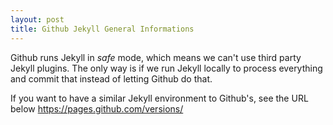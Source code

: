 ```yaml
---
layout: post
title: Github Jekyll General Informations
---
```


Github runs Jekyll in *safe* mode, which means we can't use third party
Jekyll plugins. The only way is if we run Jekyll locally to process
everything and commit that instead of letting Github do that.

If you want to have a similar Jekyll environment to Github's, see the URL below 
https://pages.github.com/versions/
